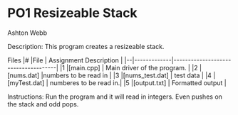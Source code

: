 # PO1 Resizeable Stack
Ashton Webb

Description:
This program creates a resizeable stack.

Files
|# |File         | Assignment Description              |
|--|-------------|-------------------------------------|
|1 |[main.cpp]   | Main driver of the program.         |
|2 |[nums.dat]   |numbers to be read in       |
|3 |[nums_test.dat] | test data |
|4 |[myTest.dat] | numberes to be read in.|
|5 |[output.txt] | Formatted output                       |

Instructions:
Run the program and it will read in integers. Even pushes on the stack and odd pops.
